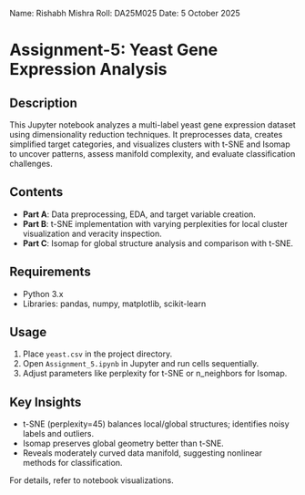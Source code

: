 Name: Rishabh Mishra
Roll: DA25M025
Date: 5 October 2025

# Assignment-5: Yeast Gene Expression Analysis

## Description
This Jupyter notebook analyzes a multi-label yeast gene expression dataset using dimensionality reduction techniques. It preprocesses data, creates simplified target categories, and visualizes clusters with t-SNE and Isomap to uncover patterns, assess manifold complexity, and evaluate classification challenges.

## Contents
- **Part A**: Data preprocessing, EDA, and target variable creation.
- **Part B**: t-SNE implementation with varying perplexities for local cluster visualization and veracity inspection.
- **Part C**: Isomap for global structure analysis and comparison with t-SNE.

## Requirements
- Python 3.x
- Libraries: pandas, numpy, matplotlib, scikit-learn

## Usage
1. Place `yeast.csv` in the project directory.
2. Open `Assignment_5.ipynb` in Jupyter and run cells sequentially.
3. Adjust parameters like perplexity for t-SNE or n_neighbors for Isomap.

## Key Insights
- t-SNE (perplexity=45) balances local/global structures; identifies noisy labels and outliers.
- Isomap preserves global geometry better than t-SNE.
- Reveals moderately curved data manifold, suggesting nonlinear methods for classification.

For details, refer to notebook visualizations.
